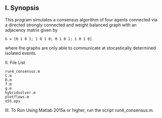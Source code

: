 I. Synopsis
------------
This program simulates a consensus algorithm of four agents connected via a directed
strongly connected and weight balanced graph with an adjacency matrix given by 
            
	G = [0 1 0 1; 1 0 1 0; 0 1 0 1; 1 0 1 0]
    
where the graphs are only able to communicate at stocastically determined isolated events.  


II. File List

	
	run4_consensus.m
	C.m
	D.m
	f.m
	g.m
	hybridsolver.m
	plotflows.m
	e55.eps

III. To Run
	Using Matlab 2015a or higher, run the script run4_consensus.m. 
	